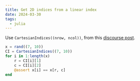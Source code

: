 ```yaml
---
title: Get 2D indices from a linear index
date: 2024-03-30
tags:
  - julia
---
```


Use `CartesianIndices((nrow, ncol))`, from this [discourse post](https://discourse.julialang.org/t/julia-usage-how-to-get-2d-indexes-from-1d-index-when-accessing-a-2d-array/61440).

```julia
x = rand((7, 10))
CI = CartesianIndices((7, 10))
for i in 1:length(x)
    r = CI[i][1]
    c = CI[i][2]
    @assert x[i] == x[r, c]
end
```
